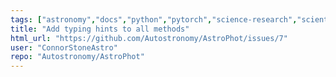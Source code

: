 ```yaml
---
tags: ["astronomy","docs","python","pytorch","science-research","scientific-computing"]
title: "Add typing hints to all methods"
html_url: "https://github.com/Autostronomy/AstroPhot/issues/7"
user: "ConnorStoneAstro"
repo: "Autostronomy/AstroPhot"
---
```


